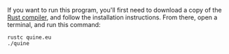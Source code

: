 If you want to run this program, you'll first need to download a
copy of the 
[Rust compiler](https://www.rust-lang.org/tools/install),
and follow the installation instructions. From there, open a terminal, and
run this command:

```
rustc quine.eu
./quine
```
